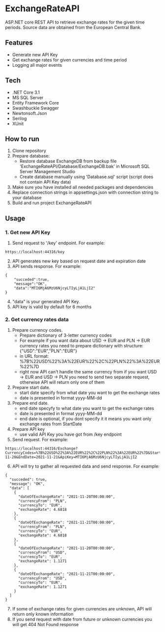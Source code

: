 # ExchangeRateAPI
ASP.NET core REST API to retrieve exchange rates for the given time periods. Source data are obtained from the European Central Bank.

## Features
- Generate new API Key
- Get exchange rates for given currencies and time period
- Logging all major events

## Tech
- .NET Core 3.1
- MS SQL Server
- Entity Framework Core
- Swashbuckle Swagger
- Newtonsoft.Json
- Serilog
- XUnit

## How to run

1. Clone repository
2. Prepare database:
    - Restore database ExchangeDB from backup file 'ExchangeRateAPI/Database/ExchangeDB.bak' in Microsoft SQL Server Management Studio
    - Create database manually using 'Database.sql' script (script does not contain API Key data)
3. Make sure you have installed all needed packages and dependencies
4. Replace connection strings in appsettings.json with connection string to your database
5. Build and run project ExchangeRateAPI


## Usage
### 1. Get new API Key

1. Send request to '/key' endpoint. For example:
```
https://localhost:44316/key
```
2. API generates new key based on request date and expiration date
3. API sends response. For example:
```
{
    "succeded":true,
    "message":"OK",
    "data":"MTI6MjA6MzU6NjcyLTIyLjA1LjI2"
}
```
4. "data" is your generated API Key.
5. API key is valid by default for 6 months
 
### 2. Get currency rates data

1. Prepare currency codes.
    - Prepare dictionary of 3-letter currency codes
    - For example if you want data about USD -> EUR and PLN -> EUR currency rates you need to prepare dictionary with structure: {"USD":"EUR","PLN":"EUR"}
    - in URL format: %7B%22USD%22%3A%22EUR%22%2C%22PLN%22%3A%22EUR%22%7D
    - right now API can't handle the same currency from if you want USD -> EUR and USD -> PLN you need to send two separate request, otherwise API will return only one of them 
2. Prepare start date.
    - start date specify from what date you want to get the exchange rates
    - date is presented in format yyyy-MM-dd
3. Prepare end date.
    - end date specyfy to what date you want to get the exchange rates
    - date is presented in format yyyy-MM-dd
    - end date is optional, if you dont specify it it means you want only exchange rates from StartDate
4. Prepare API key
    - use valid API Key you have got from /key endpoint
5. Send request. For example:
```
https://localhost:44316/Exchange?CurrencyCodes=%7B%22USD%22%3A%22EUR%22%2C%22PLN%22%3A%22EUR%22%7D&StartDate=2021-11-20&EndDate=2021-11-21&ApiKey=MTI6MjA6MzU6NjcyLTIyLjA1LjI2
```
6. API will try to gather all requested data and send response. For example:
```
{
  "succeded": true,
  "message": "OK",
  "data": [
    {
      "dateOfExchangeRate": "2021-11-20T00:00:00",
      "currencyFrom": "PLN",
      "currencyTo": "EUR",
      "exchangeRate": 4.6818
    },
    {
      "dateOfExchangeRate": "2021-11-21T00:00:00",
      "currencyFrom": "PLN",
      "currencyTo": "EUR",
      "exchangeRate": 4.6818
    },
    {
      "dateOfExchangeRate": "2021-11-20T00:00:00",
      "currencyFrom": "USD",
      "currencyTo": "EUR",
      "exchangeRate": 1.1271
    },
    {
      "dateOfExchangeRate": "2021-11-21T00:00:00",
      "currencyFrom": "USD",
      "currencyTo": "EUR",
      "exchangeRate": 1.1271
    }
  ]
}
```
7. If some of exchange rates for given currencies are unknown, API will return only known information
8. If you send request with date from future or unknown currencies you will get 404 Not Found response

